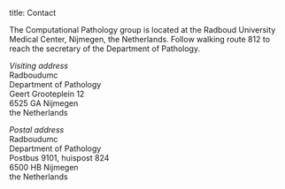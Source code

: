 title: Contact

The Computational Pathology group  is located at the Radboud University Medical Center, Nijmegen, the Netherlands. 
Follow walking route 812 to reach the secretary of the Department of Pathology.

<i>Visiting address </i> 
<br>Radboudumc
<br>Department of Pathology
<br>Geert Grooteplein 12
<br>6525 GA Nijmegen
<br>the Netherlands

<i>Postal address </i>
<br>Radboudumc
<br>Department of Pathology
<br>Postbus 9101, huispost 824
<br>6500 HB Nijmegen
<br>the Netherlands

